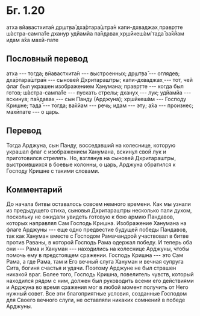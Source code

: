 # Бг. 1.20

атха вйавастхита̄н др̣шт̣ва̄
дха̄ртара̄шт̣ра̄н капи-дхваджах̣
правр̣тте ш́астра-сампа̄те
дханур удйамйа па̄н̣д̣авах̣
хр̣шӣкеш́ам̇ тада̄ ва̄кйам
идам а̄ха махӣ-пате

## Пословный перевод

атха --- тогда; вйавастхита̄н --- выстроенных; др̣шт̣ва̄ --- оглядев;
дха̄ртара̄шт̣ра̄н --- сыновей Дхритараштры; капи-дхваджах̣ --- тот, чей флаг
был украшен изображением Ханумана; правр̣тте --- когда был готов;
ш́астра-сампа̄те --- пускать стрелы; дханух̣ --- лук; удйамйа --- вскинув;
па̄н̣д̣авах̣ --- сын Панду (Арджуна); хр̣шӣкеш́ам --- Господу Кришне; тада̄ ---
тогда; ва̄кйам --- речь; идам --- эту; а̄ха --- произнес; махӣпате --- о
царь.

## Перевод

Тогда Арджуна, сын Панду, восседавший на колеснице, которую украшал флаг
с изображением Ханумана, вскинул свой лук и приготовился стрелять. Но,
взглянув на сыновей Дхритараштры, выстроившихся в боевые колонны, о
царь, Арджуна обратился к Господу Кришне с такими словами.

## Комментарий

До начала битвы оставалось совсем немного времени. Как мы узнали из
предыдущего стиха, сыновья Дхритараштры несколько пали духом, поскольку
не ожидали увидеть готовую к бою армию Пандавов, которых направлял Сам
Господь Кришна. Изображение Ханумана на флаге Арджуны --- еще одно
предвестие будущей победы Пандавов, так как Хануман вместе с Господом
Рамачандрой участвовал в битве против Раваны, в которой Господь Рама
одержал победу. И теперь оба они --- Рама и Хануман --- находились на
колеснице Арджуны, чтобы помочь ему в предстоящем сражении. Господь
Кришна --- это Сам Рама, а где Рама, там и Его вечный слуга Хануман и
вечная супруга Сита, богиня счастья и удачи. Поэтому Арджуне не был
страшен никакой враг. Более того, Господь Кришна, повелитель чувств,
который находился рядом с ним, должен был руководить всеми его
действиями и Арджуна во время сражения мог в любой момент получить от
Него нужный совет. Все эти благоприятные условия, созданные Господом для
Своего вечного слуги, не оставляли никаких сомнений в победе Арджуны.

